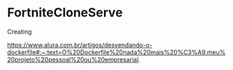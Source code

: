 # FortniteCloneServe
Creating

https://www.alura.com.br/artigos/desvendando-o-dockerfile#:~:text=O%20Dockerfile%20nada%20mais%20%C3%A9,meu%20projeto%20pessoal%20ou%20empresarial.